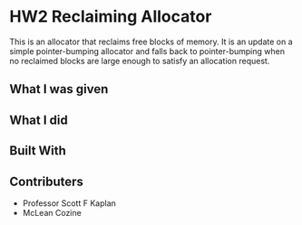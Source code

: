 # HW2 Reclaiming Allocator
This is an allocator that reclaims free blocks of memory. It is an update on a simple pointer-bumping allocator and falls back to pointer-bumping when no reclaimed blocks are large enough to satisfy an allocation request. 
## What I was given

## What I did

## Built With

## Contributers
* Professor Scott F Kaplan
* McLean Cozine
